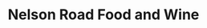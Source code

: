 ---
title: "Nelson Road Food and Wine"
url: /great-yarmouth/nelson-road-food-and-wine/
shop: Lebensmittel
---